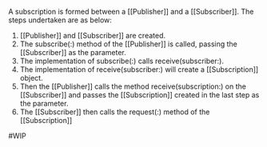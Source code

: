 A subscription is formed between a [[Publisher]] and a [[Subscriber]]. The steps undertaken are as below:
1. [[Publisher]] and [[Subscriber]] are created.
2. The subscribe(:) method of the [[Publisher]] is called, passing the [[Subscriber]] as the parameter.
3. The implementation of subscribe(:) calls receive(subscriber:).
4. The implementation of receive(subscriber:) will create a [[Subscription]] object.
5. Then the [[Publisher]] calls the method receive(subscription:) on the [[Subscriber]] and passes the [[Subscription]] created in the last step as the parameter.
6. The [[Subscriber]] then calls the request(:) method of the [[Subscription]]


#WIP
